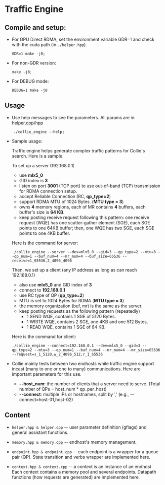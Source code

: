 # Traffic Engine


## Compile and setup:
- For GPU Direct RDMA, set the environment variable GDR=1 and check with the cuda path (in `./helper.hpp`).

    ```
    GDR=1 make -j8;
    ```
- For non-GDR version:

    ```
    make -j8;
    ```
- For DEBUG mode:

    ```
    DEBUG=1 make -j8
    ```
## Usage

- Use help messages to see the parameters. All params are in helper.cpp/hpp
```
    ./collie_engine --help; 
```
- Sample usage:

    Traffic engine helps generate complex traffic patterns for Collie's search. Here is a sample.

    To set up a server (192.168.0.1)
    - use **mlx5_0**
    - GID index is **3**
    - listen on port **3001** (TCP port) to use out-of-band (TCP) transmission for RDMA connection setup.
    - accept Reliable Connection (RC, **qp_type=2**)
    - support RDMA MTU of 1024 Bytes. (**MTU type = 3**)
    - owns **4** memory regions, each of MR contains **4** buffers, each buffer's size is **64 KB**.
    - keep posting receive request following this pattern: one receive request (WQE) has one scatter-gather element (SGE), each SGE points to one 64KB buffer; then, one WQE has two SGE, each SGE points to one 4KB buffer.

    Here is the command for server:
    ```
    ./collie_engine --server --dev=mlx5_0 --gid=3 --qp_type=2 --mtu=3 --qp_num=1 --buf_num=4 --mr_num=4 --buf_size=65536 --receive=1_65536,2_4096_4096
    ```

    Then, we set up a client (any IP address as long as can reach 192.168.0.1)
    - also use **mlx5_0** and GID index of **3**
    - connect to **192.168.0.1** 
    - use RC type of QP (**qp_type=2**)
    - MTU is set to 1024 Bytes for RDMA (**MTU type = 3**)
    - the memory organization (buf, mr) is the same as the server.
    - keep posting requests as the following pattern (repeatedly)
        - 1 SEND WQE, contains 1 SGE of 5120 Bytes.
        - 1 WRITE WQE, contains 2 SGE, one 4KB and one 512 Bytes.
        - 1 READ WQE, contains 1 SGE of 64 KB.   
    

    Here is the command for client:
    ```
    ./collie_engine --connect=192.168.0.1 --dev=mlx5_0 --gid=3 --qp_type=2 --mtu=3 --qp_num=1 --buf_num=4 --mr_num=4 --mr_size=65536 --request=s_1_5120,w_2_4096_512,r_1_65536
    ```


- Collie mainly tests between two endhosts while traffic engine support incast (many to one or one to many) communications. Here are important parameters for this use.
    - **--host_num**: the number of clients that a server need to serve. (Total number of QPs = host_num * qp_per_host)
    - **--connect**: multiple IPs or hostnames, split by ',' (e.g., --connect=host-01,host-02)

## Content
- `helper.hpp & helper.cpp` -- user parameter definition (gflags) and general assistant functions.

- `memory.hpp & memory.cpp` -- endhost's memory management. 

- `endpoint.hpp & endpoint.cpp` -- each endpoint is a wrapper for a queue pair (QP). State transition and verbs wrapper are implemented here.

- `context.hpp & context.cpp` -- a context is an instance of an endhost. Each context contains a memory pool and several endpoints. Datapath functions (how requests are generated) are implemented here.
